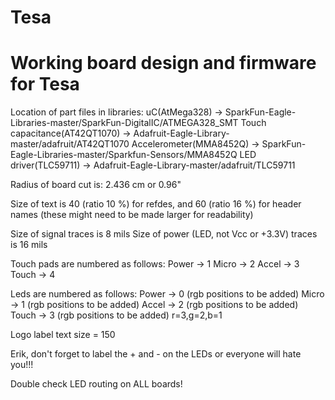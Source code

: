 Tesa
====

Working board design and firmware for Tesa
==========================================

Location of part files in libraries:
uC(AtMega328) -> SparkFun-Eagle-Libraries-master/SparkFun-DigitalIC/ATMEGA328_SMT
Touch capacitance(AT42QT1070) -> Adafruit-Eagle-Library-master/adafruit/AT42QT1070
Accelerometer(MMA8452Q) -> SparkFun-Eagle-Libraries-master/Sparkfun-Sensors/MMA8452Q
LED driver(TLC59711) -> Adafruit-Eagle-Library-master/adafruit/TLC59711

Radius of board cut is: 2.436 cm or 0.96"

Size of text is 40 (ratio 10 %) for refdes, and 60 (ratio 16 %) for header names
(these might need to be made larger for readability)

Size of signal traces is 8 mils
Size of power (LED, not Vcc or +3.3V) traces is 16 mils

Touch pads are numbered as follows:
Power -> 1
Micro -> 2
Accel -> 3
Touch -> 4

Leds are numbered as follows:
Power -> 0 (rgb positions to be added)
Micro -> 1 (rgb positions to be added)
Accel -> 2 (rgb positions to be added)
Touch -> 3 (rgb positions to be added)
r=3,g=2,b=1

Logo label text size = 150

Erik, don't forget to label the + and - on the LEDs or everyone will hate you!!!

Double check LED routing on ALL boards!
